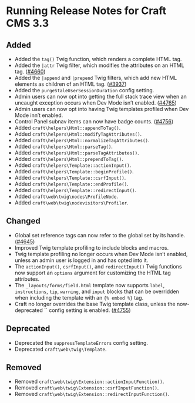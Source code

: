 # Running Release Notes for Craft CMS 3.3

## Added
- Added the `tag()` Twig function, which renders a complete HTML tag.
- Added the `|attr` Twig filter, which modifies the attributes on an HTML tag. ([#4660](https://github.com/craftcms/cms/issues/4660))
- Added the `|append` and `|prepend` Twig filters, which add new HTML elements as children of an HTML tag. ([#3937](https://github.com/craftcms/cms/issues/3937))
- Added the `purgeStaleUserSessionDuration` config setting.
- Admin users can now opt into getting the full stack trace view when an uncaught exception occurs when Dev Mode isn’t enabled. ([#4765](https://github.com/craftcms/cms/issues/4765))
- Admin users can now opt into having Twig templates profiled when Dev Mode inn’t enabled.
- Control Panel subnav items can now have badge counts. ([#4756](https://github.com/craftcms/cms/issues/4756))
- Added `craft\helpers\Html::appendToTag()`.
- Added `craft\helpers\Html::modifyTagAttributes()`.
- Added `craft\helpers\Html::normalizeTagAttributes()`.
- Added `craft\helpers\Html::parseTag()`.
- Added `craft\helpers\Html::parseTagAttributes()`.
- Added `craft\helpers\Html::prependToTag()`.
- Added `craft\helpers\Template::actionInput()`.
- Added `craft\helpers\Template::beginProfile()`.
- Added `craft\helpers\Template::csrfInput()`.
- Added `craft\helpers\Template::endProfile()`.
- Added `craft\helpers\Template::redirectInput()`.
- Added `craft\web\twig\nodes\ProfileNode`.
- Added `craft\web\twig\nodevisitors\Profiler`.

## Changed
- Global set reference tags can now refer to the global set by its handle. ([#4645](https://github.com/craftcms/cms/issues/4645))
- Improved Twig template profiling to include blocks and macros.
- Twig template profiling no longer occurs when Dev Mode isn’t enabled, unless an admin user is logged in and has opted into it.
- The `actionInput()`, `csrfInput()`, and `redirectInput()` Twig functions now support an `options` argument for customizing the HTML tag attributes.
- The `_layouts/forms/field.html` template now supports `label`, `instructions`, `tip`, `warning`, and `input` blocks that can be overridden when including the template with an `{% embed %}` tag.
- Craft no longer overrides the base Twig template class, unless the now-deprecated `` config setting is enabled. ([#4755](https://github.com/craftcms/cms/issues/4755))

## Deprecated
- Deprecated the `suppressTemplateErrors` config setting.
- Deprecated `craft\web\twig\Template`.

## Removed
- Removed `craft\web\twig\Extension::actionInputFunction()`.
- Removed `craft\web\twig\Extension::csrfInputFunction()`.
- Removed `craft\web\twig\Extension::redirectInputFunction()`.
